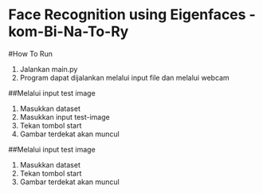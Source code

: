 # Face Recognition using Eigenfaces - kom-Bi-Na-To-Ry

#How To Run
1. Jalankan main.py
2. Program dapat dijalankan melalui input file dan melalui webcam

##Melalui input test image
1. Masukkan dataset
2. Masukkan input test-image
3. Tekan tombol start
4. Gambar terdekat akan muncul

##Melalui input test image
1. Masukkan dataset
2. Tekan tombol start
3. Gambar terdekat akan muncul

